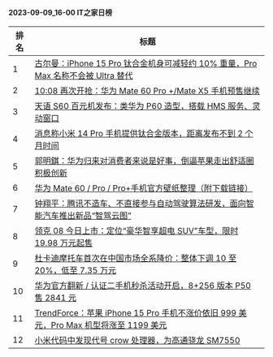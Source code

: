 #### 2023-09-09_16-00  IT之家日榜

| 排名 | 标题|
| --- | ---|
| 1 | [古尔曼：iPhone 15 Pro 钛合金机身可减轻约 10% 重量，Pro Max 名称不会被 Ultra 替代](https://www.ithome.com/0/717/919.htm) |
| 2 | [10:08 再次开抢：华为 Mate 60 Pro +/Mate X5 手机预售继续](https://www.ithome.com/0/717/888.htm) |
| 3 | [天语 S60 百元机发布：类华为 P60 造型，搭载 HMS 服务、灵动窗口](https://www.ithome.com/0/717/856.htm) |
| 4 | [消息称小米 14 Pro 手机提供钛合金版本，距离发布不到 2 个月时间](https://www.ithome.com/0/717/837.htm) |
| 5 | [郭明錤：华为归来对消费者来说是好事，倒逼苹果走出舒适圈积极创新](https://www.ithome.com/0/717/941.htm) |
| 6 | [华为 Mate 60 / Pro / Pro+手机官方壁纸整理（附下载链接）](https://www.ithome.com/0/717/933.htm) |
| 7 | [钟翔平：腾讯不造车、不直接参与自动驾驶算法研发，面向智能汽车推出新品“智驾云图”](https://www.ithome.com/0/717/897.htm) |
| 8 | [领克 08 今日上市：定位“豪华智享超电 SUV”车型，限时 19.98 万元起售](https://www.ithome.com/0/717/914.htm) |
| 9 | [杜卡迪摩托车首次在中国市场全系降价：整体下调 10 至 20%，低至 7.35 万元](https://www.ithome.com/0/717/906.htm) |
| 10 | [华为官方翻新 / 认证二手机秒杀活动开启，8+256 版本 P50 售 2841 元](https://www.ithome.com/0/717/965.htm) |
| 11 | [TrendForce：苹果 iPhone 15 Pro 手机不涨价依旧 999 美元，Pro Max 机型将涨至 1199 美元](https://www.ithome.com/0/717/869.htm) |
| 12 | [小米代码中发现代号 crow 处理器，为高通骁龙 SM7550](https://www.ithome.com/0/717/967.htm) |
